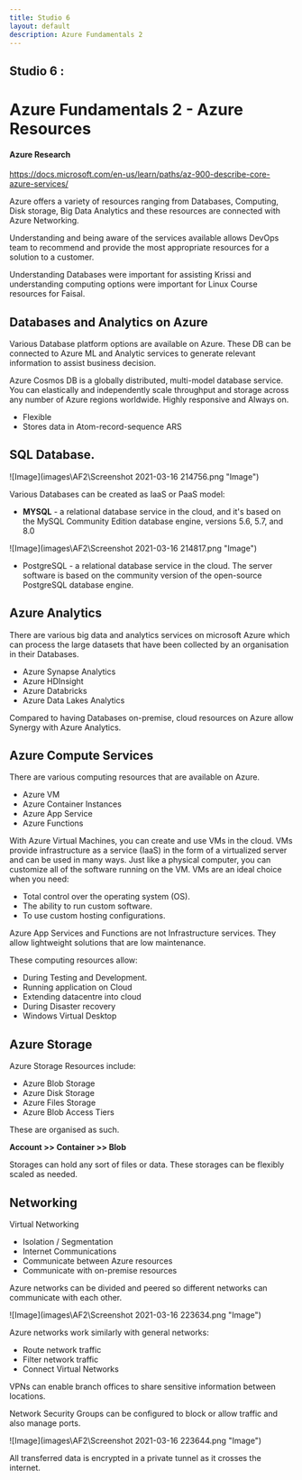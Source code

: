 ```yaml
---
title: Studio 6 
layout: default
description: Azure Fundamentals 2
---
```


## Studio 6 : 
# Azure Fundamentals 2 - Azure Resources

#### Azure Research

https://docs.microsoft.com/en-us/learn/paths/az-900-describe-core-azure-services/

Azure offers a variety of resources ranging from Databases, Computing, Disk storage, Big Data Analytics and these resources are connected with Azure Networking. 

Understanding and being aware of the services available allows DevOps team to recommend and provide the most appropriate resources for a solution to a customer.

Understanding Databases were important for assisting Krissi and understanding computing options were important for Linux Course resources for Faisal.

## Databases and Analytics on Azure

Various Database platform options are available on Azure.
These DB can be connected to Azure ML and Analytic services to generate relevant information to assist business decision.

Azure Cosmos DB is a globally distributed, multi-model database service. You can
elastically and independently scale throughput and storage across any number of
Azure regions worldwide.
Highly responsive and Always on.
* Flexible
* Stores data in Atom-record-sequence ARS

## SQL Database.

![Image](images\AF2\Screenshot 2021-03-16 214756.png "Image")

Various Databases can be created as IaaS or PaaS model:
* **MYSQL** - a relational database service in the cloud, and it's based on the MySQL Community Edition database engine, versions 5.6, 5.7, and 8.0

![Image](images\AF2\Screenshot 2021-03-16 214817.png "Image")

* PostgreSQL - a relational database service in the cloud. The server software is based on the community version of the open-source PostgreSQL database engine.

## Azure Analytics

There are various big data and analytics services on microsoft Azure which can process the large datasets that have been collected by an organisation in their Databases.

* Azure Synapse Analytics
* Azure HDInsight
* Azure Databricks
* Azure Data Lakes Analytics

Compared to having Databases on-premise, cloud resources on Azure allow Synergy with Azure Analytics.

## Azure Compute Services

There are various computing resources that are available on Azure.

* Azure VM
* Azure Container Instances
* Azure App Service
* Azure Functions

With Azure Virtual Machines, you can create and use VMs in the cloud. VMs provide infrastructure as a service (IaaS) in the form of a virtualized server and can be used in many ways. Just like a physical computer, you can customize all of the software running on the VM. VMs are an ideal choice when you need:
* Total control over the operating system (OS).
* The ability to run custom software.
* To use custom hosting configurations.

Azure App Services and Functions are not Infrastructure services. They allow lightweight solutions that are low maintenance.

These computing resources allow:

* During Testing and Development.
* Running application on Cloud
* Extending datacentre into cloud
* During Disaster recovery
* Windows Virtual Desktop

## Azure Storage

Azure Storage Resources include: 

* Azure Blob Storage
* Azure Disk Storage
* Azure Files Storage
* Azure Blob Access Tiers

These are organised as such.

**Account >> Container >> Blob**

Storages can hold any sort of files or data.
These storages can be flexibly scaled as needed.

## Networking

Virtual Networking

* Isolation / Segmentation
* Internet Communications
* Communicate between Azure resources
* Communicate with on-premise resources

Azure networks can be divided and peered so different networks can communicate with each other. 

![Image](images\AF2\Screenshot 2021-03-16 223634.png "Image")

Azure networks work similarly with general networks:
* Route network traffic
* Filter network traffic
* Connect Virtual Networks

VPNs can enable branch offices to share sensitive information between locations.

Network Security Groups can be configured to block or allow traffic and also manage ports.

![Image](images\AF2\Screenshot 2021-03-16 223644.png "Image")

All transferred data is encrypted in a private tunnel as it crosses the internet.